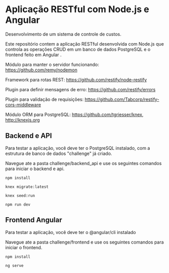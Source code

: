 # Aplicação RESTful com Node.js e Angular

Desenvolvimento de um sistema de controle de custos.

Este repositório contem a aplicação RESTful desenvolvida com Node.js que controla as operações CRUD em um banco de dados PostgreSQL e o frontend feito em Angular .

Módulo para manter o servidor funcionando: https://github.com/remy/nodemon

Framework para rotas REST: https://github.com/restify/node-restify

Plugin para definir mensagens de erro: https://github.com/restify/errors

Plugin para validação de requisições: https://github.com/Tabcorp/restify-cors-middleware

Módulo ORM para PostgreSQL: https://github.com/tgriesser/knex, http://knexjs.org

## Backend e API

Para testar a aplicação, você deve ter o PostgreSQL instalado, com a estrutura de banco de dados "challenge" já criado.

Navegue ate a pasta challenge/backend_api e use os seguintes comandos para iniciar o backend e api.

```
npm install
```
```
knex migrate:latest
```
```
knex seed:run
```
```
npm run dev
```

## Frontend Angular

Para testar a aplicação, você deve ter o @angular/cli instalado

Navegue ate a pasta challenge/frontend e use os seguintes comandos para iniciar o frontend.
```
npm install
```
```
ng serve
```